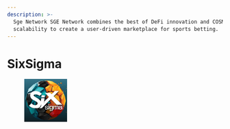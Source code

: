 ```yaml
---
description: >-
  Sge Network SGE Network combines the best of DeFi innovation and COSMOS
  scalability to create a user-driven marketplace for sports betting.​
---
```


# SixSigma

<figure><img src="../../.gitbook/assets/project19.jpg" alt="" width="100"><figcaption></figcaption></figure>
